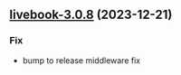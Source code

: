 

## [livebook-3.0.8](https://github.com/truecharts/charts/compare/livebook-3.0.7...livebook-3.0.8) (2023-12-21)

### Fix

- bump to release middleware fix
  
  